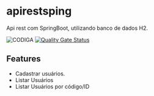# apirestsping
Api rest com SpringBoot, utilizando banco de dados H2.

![CODIGA](https://api.codiga.io/project/33899/score/svg)
[![Quality Gate Status](https://sonarcloud.io/api/project_badges/measure?project=PauloRobert_apirestspring&metric=alert_status)](https://sonarcloud.io/summary/new_code?id=PauloRobert_apirestspring)

## Features

- Cadastrar usuários.
- Listar Usuários
- Listar Usuários por código/ID
